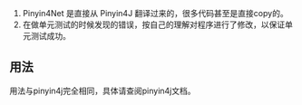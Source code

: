 1. Pinyin4Net 是直接从 Pinyin4J 翻译过来的，很多代码甚至是直接copy的。 
1. 在做单元测试的时候发现的错误，按自己的理解对程序进行了修改，以保证单元测试成功。

## 用法
用法与pinyin4j完全相同，具体请查阅pinyin4j文档。


